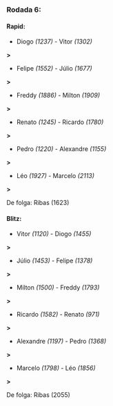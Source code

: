 ### Rodada 6:

#### Rapid:

* Diogo *(1237)*     -     Vitor *(1302)*

 **>** 
* Felipe *(1552)*     -     Júlio *(1677)*

 **>** 
* Freddy *(1886)*     -     Milton *(1909)*

 **>** 
* Renato *(1245)*     -     Ricardo *(1780)*

 **>** 
* Pedro *(1220)*     -     Alexandre *(1155)*

 **>** 
* Léo *(1927)*     -     Marcelo *(2113)*

 **>** 

De folga: Ribas (1623)

#### Blitz:

* Vitor *(1120)*     -     Diogo *(1455)*

 **>** 
* Júlio *(1453)*     -     Felipe *(1378)*

 **>** 
* Milton *(1500)*     -     Freddy *(1793)*

 **>** 
* Ricardo *(1582)*     -     Renato *(971)*

 **>** 
* Alexandre *(1197)*     -     Pedro *(1368)*

 **>** 
* Marcelo *(1798)*     -     Léo *(1856)*

 **>** 

De folga: Ribas (2055)

